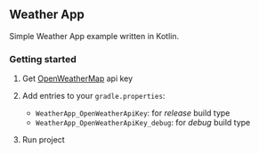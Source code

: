 ## Weather App

Simple Weather App example written in Kotlin.

### Getting started

1. Get [OpenWeatherMap](https://openweathermap.org/appid) api key 
2. Add entries to your `gradle.properties`:

    - `WeatherApp_OpenWeatherApiKey`: for *release* build type
    - `WeatherApp_OpenWeatherApiKey_debug`: for *debug* build type

3. Run project
